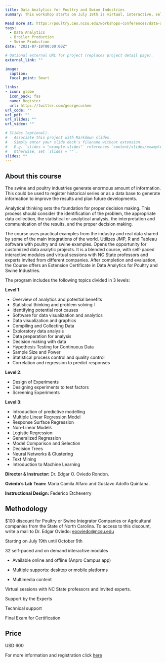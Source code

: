 ```yaml
---
title: Data Analytics for Poultry and Swine Industries
summary: This workshop starts on July 19th is virtual, interactive, self-paced, and includes webinars for Q&A and meeting experts in Animal and Poultry Data Analytics around the world. Participants who complete the series will earn an Extension certificate in Data Analytics

Read more at: https://poultry.ces.ncsu.edu/workshops-conferences/data-analytics-for-poultry-and-swine-industries/
tags:
  - Data Analytics
  - Broiler Production
  - Swine Production
date: "2021-07-19T00:00:00Z"

# Optional external URL for project (replaces project detail page).
external_link: ""

image:
  caption: 
  focal_point: Smart

links:
- icon: globe
  icon_pack: fas
  name: Register
  url: https://twitter.com/georgecushen
url_code: ""
url_pdf: ""
url_slides: ""
url_video: ""

# Slides (optional).
#   Associate this project with Markdown slides.
#   Simply enter your slide deck's filename without extension.
#   E.g. `slides = "example-slides"` references `content/slides/example-slides.md`.
#   Otherwise, set `slides = ""`.
slides: ""
---
```

## **About this course**

The swine and poultry industries generate enormous amount of information. This could be used to register historical series or as a data base to generate information to improve the results and plan future developments.

Analytical thinking sets the foundation for proper decision making. This process should consider the identification of the problem, the appropriate data collection, the statistical or analytical analysis, the interpretation and communication of the results, and the proper decision making. 

The course uses practical examples from the industry and real data shared by some of the main integrations of the world. Utilizes JMP, R and Tableau software with poultry and swine examples.  Opens the opportunity for customized data analytic projects.  It is a blended course, with self-paced interactive modules and virtual sessions with NC State professors and experts invited from different companies.  After completion and evaluation, the Course offers an Extension Certificate in Data Analytics for Poultry and Swine Industries.

The program includes the following topics divided in 3 levels:

**Level 1**:

- Overview of analytics and potential benefits
- Statistical thinking and problem solving I
- Identifying potential root causes
- Software for data visualization and analytics
- Data visualization and graphics
- Compiling and Collecting Data
- Exploratory data analysis
- Data preparation for analysis
- Decision making with data
- Hypothesis Testing for Continuous Data
- Sample Size and Power
- Statistical process control and quality control
- Correlation and regression to predict responses

**Level 2**:

- Design of Experiments
- Designing experiments to test factors
- Screening Experiments

**Level 3**:

- Introduction of predictive modelling
- Multiple Linear Regression Model
- Response Surface Regression
- Non-Linear Models
- Logistic Regression
- Generalized Regression
- Model Comparison and Selection
- Decision Trees
- Neural Networks & Clustering
- Text Mining
- Introduction to Machine Learning

**Director & Instructor:** Dr. Edgar O. Oviedo Rondon.

**Oviedo’s Lab Team:** Maria Camila Alfaro and Gustavo Adolfo Quintana.

**Instructional Design:** Federico Etcheverry

## **Methodology**

$100 discount for Poultry or Swine Integrator Companies or Agricultural companies from the State of North Carolina. To  access to this discount, write a mail to Dr. Edgar Oviedo: eooviedo@ncsu.edu 

Starting on July 19th until October 9th

32 self-paced and on demand interactive modules

  - Available online and offline (Anpro Campus app)

  - Multiple supports: desktop or mobile platforms

  - Multimedia content

Virtual sessions with NC State professors and invited experts.

Support by the Experts

Technical support

Final Exam for Certification

## **Price**
USD 600

For more information and registration click [here](https://www.anprocampus.com/ttpages/info/?id=64)